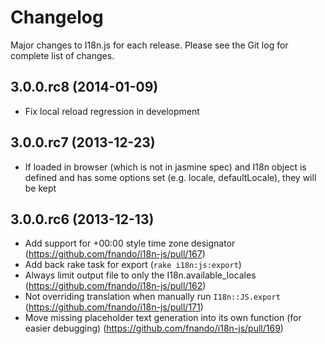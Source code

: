 Changelog
=========

Major changes to I18n.js for each release. Please see the Git log for complete list of changes.

3.0.0.rc8 (2014-01-09)
-------------------

* Fix local reload regression in development

3.0.0.rc7 (2013-12-23)
-------------------

* If loaded in browser (which is not in jasmine spec) and I18n object is defined and has some options set (e.g. locale, defaultLocale), they will be kept

3.0.0.rc6 (2013-12-13)
-------------------

* Add support for +00:00 style time zone designator (https://github.com/fnando/i18n-js/pull/167)
* Add back rake task for export (`rake i18n:js:export`)
* Always limit output file to only the I18n.available_locales (https://github.com/fnando/i18n-js/pull/162)
* Not overriding translation when manually run `I18n::JS.export` (https://github.com/fnando/i18n-js/pull/171)
* Move missing placeholder text generation into its own function (for easier debugging) (https://github.com/fnando/i18n-js/pull/169)
